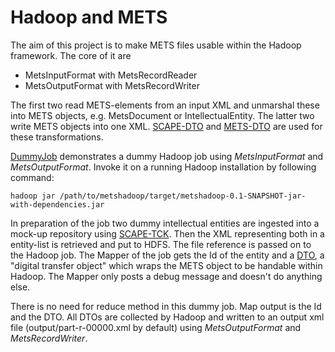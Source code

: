 Hadoop and METS
===============

The aim of this project is to make METS files usable within the Hadoop framework. The core of it are 

* MetsInputFormat with MetsRecordReader
* MetsOutputFormat with MetsRecordWriter

The first two read METS-elements from an input XML and unmarshal these into METS objects, e.g. MetsDocument or IntellectualEntity. The latter two write METS objects into one XML. [SCAPE-DTO](https://github.com/fasseg/scape-platform-datamodel) and [METS-DTO](https://github.com/fasseg/mets-dto) are used for these transformations.

[DummyJob](https://github.com/openplanets/scape-platform/blob/master/metshadoop/src/main/java/eu/scape_project/pt/metshadoop/DummyJob.java) demonstrates a dummy Hadoop job using *MetsInputFormat* and *MetsOutputFormat*. Invoke it on a running Hadoop installation by following command:

``hadoop jar /path/to/metshadoop/target/metshadoop-0.1-SNAPSHOT-jar-with-dependencies.jar``

In preparation of the job two dummy intellectual entities are ingested into a mock-up repository using [SCAPE-TCK](https://github.com/fasseg/scape-tck). Then the XML representing both in a entity-list is retrieved and put to HDFS. The file reference is passed on to the Hadoop job. The Mapper of the job gets the Id of the entity and a [DTO](https://github.com/openplanets/scape-platform/blob/master/metshadoop/src/main/java/eu/scape_project/pt/metshadoop/DTO.java), a "digital transfer object" which wraps the METS object to be handable within Hadoop. The Mapper only posts a debug message and doesn't do anything else.

There is no need for reduce method in this dummy job. Map output is the Id and the DTO. All DTOs are collected by Hadoop and written to an output xml file (output/part-r-00000.xml by default) using *MetsOutputFormat* and *MetsRecordWriter*.
